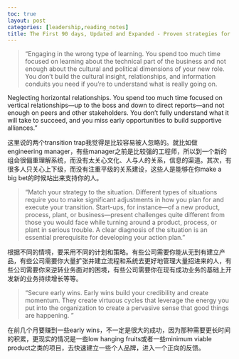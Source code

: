 ```yaml
---
toc: true
layout: post
categories: [leadership,reading_notes]
title: The First 90 days, Updated and Expanded - Proven strategies for getting up to speed faster and smarter - 3
---
```

> “Engaging in the wrong type of learning. You spend too much time focused on learning about the technical part of the business and not enough about the cultural and political dimensions of your new role. You don’t build the cultural insight, relationships, and information conduits you need if you’re to understand what is really going on.

Neglecting horizontal relationships. You spend too much time focused on vertical relationships—up to the boss and down to direct reports—and not enough on peers and other stakeholders. You don’t fully understand what it will take to succeed, and you miss early opportunities to build supportive alliances.”

这里说的两个transition trap我觉得是比较容易被人忽略的。就比如做engineering manager，有些manager之前是比较强的工程师，所以到一个新的组会很偏重理解系统，而没有太关心文化、人与人的关系，信息的渠道。其次，有很多人只关心上下级，而没有注重平级的关系建设，这些人是能够在你make a big bet的时候站出来支持你的人。

> “Match your strategy to the situation. Different types of situations require you to make significant adjustments in how you plan for and execute your transition. Start-ups, for instance—of a new product, process, plant, or business—present challenges quite different from those you would face while turning around a product, process, or plant in serious trouble. A clear diagnosis of the situation is an essential prerequisite for developing your action plan.”

根据不同的情境，要采用不同的计划和策略。有些公司需要你能从无到有建立产品，有些公司需要你大量扩张并建立流程和系统去更好地管理大量招进来的人，有些公司需要你来逆转业务面对的困境，有些公司需要你在现有成功业务的基础上开发新的业务持续增长等等。

> “Secure early wins. Early wins build your credibility and create momentum. They create virtuous cycles that leverage the energy you put into the organization to create a pervasive sense that good things are happening. ”

在前几个月要赚到一些early wins，不一定是很大的成功，因为那种需要更长时间的积累，更现实的情况是一些low hanging fruits或者一些minimum viable product之类的项目，去快速建立一些个人品牌，进入一个正向的反馈。
